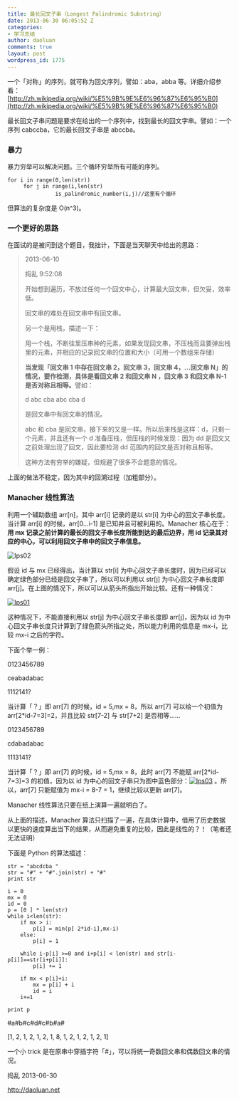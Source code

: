 ```yaml
---
title: 最长回文子串（Longest Palindromic Substring）
date: 2013-06-30 06:05:52 Z
categories:
- 学习总结
author: daoluan
comments: true
layout: post
wordpress_id: 1775
---
```


一个「对称」的序列，就可称为回文序列，譬如：aba，abba 等。详细介绍参看： [http://zh.wikipedia.org/wiki/%E5%9B%9E%E6%96%87%E6%95%B0](http://zh.wikipedia.org/wiki/%E5%9B%9E%E6%96%87%E6%95%B0)

最长回文子串问题是要求在给出的一个序列中，找到最长的回文字串。譬如：一个序列 cabccba，它的最长回文子串是 abccba。


### 暴力


暴力穷举可以解决问题。三个循环穷举所有可能的序列。


    for i in range(0,len(str))
         for j in range(i,len(str)
                   is_palindromic_number(i,j)//这里有个循环


但算法的复杂度是 O(n^3)。


### 一个更好的思路


在面试的是被问到这个题目，我拙计，下面是当天聊天中给出的思路：


<blockquote><p>2013-06-10</p>
<p>捣乱 9:52:08</p>
<p>开始想到遍历，不放过任何一个回文中心，计算最大回文串，但欠妥，效率低。</p>
<p>回文串的难处在回文串中有回文串。</p>
<p>另一个是用栈，描述一下：</p>
<p>用一个栈，不断往里压串种的元素，如果发现回文串，不压栈而且要弹出栈里的元素，并相应的记录回文串的位置和大小（可用一个数组来存储）</p>
<p><strong>当发现「回文串 1 中存在回文串 2，回文串 3，回文串 4，…回文串 N」的情况，要作检测，具体是看回文串 2 和回文串 N ，回文串 3 和回文串 N-1 是否对称且相等。</strong>譬如：</p>
<p>d abc cba abc cba d</p>
<p>是回文串中有回文串的情况。</p>
<p>abc 和 cba 是回文串，接下来的又是一样。所以后来栈是这样：d，只剩一个元素，并且还有一个 d 准备压栈，但压栈的时候发现：因为 dd 是回文又之前处理出现了回文，因此要检测 dd 范围内的回文是否对称且相等。</p>
<p>这种方法有穷举的嫌疑，但规避了很多不合题意的情况。</p></blockquote>


上面的做法不稳定，因为其中的回溯过程（加粗部分）。


### Manacher 线性算法


利用一个辅助数组 arr[n]，其中 arr[i] 记录的是以 str[i] 为中心的回文子串长度。当计算 arr[i] 的时候，arr[0...i-1] 是已知并且可被利用的。Manacher 核心在于：**用 mx 记录之前计算的最长的回文子串长度所能到达的最后边界，用 id 记录其对应的中心，可以利用回文子串中的回文子串信息。**

![lps02](http://daoluan.net/images/blog/2013/06/lps02.png)

假设 id 与 mx 已经得出，当计算以 str[i] 为中心回文子串长度时，因为已经可以确定绿色部分已经是回文子串了，所以可以利用以 str[j] 为中心回文子串长度即 arr[j]。在上图的情况下，所以可以从箭头所指出开始比较。还有一种情况：

[![lps01](http://daoluan.net/images/blog/2013/06/lps01.png)](http://daoluan.net/images/blog/2013/06/lps01.png)

这种情况下，不能直接利用以 str[j] 为中心回文子串长度即 arr[j]，因为以 id 为中心回文子串长度只计算到了绿色箭头所指之处，所以能力利用的信息是 mx-i，比较 mx-i 之后的字符。

下面个举一例：

0123456789

ceabadabac

1112141?

当计算「？」即 arr[7] 的时候，id = 5,mx = 8，所以 arr[7] 可以给一个初值为 arr[2*id-7=3]=2，并且比较 str[7-2] 与 str[7+2] 是否相等......

0123456789

cdabadabac

1113141?

当计算「？」即 arr[7] 的时候，id = 5,mx = 8，此时 arr[7] 不能赋 arr[2*id-7=3]=3 的初值，因为以 id 为中心的回文子串只为图中蓝色部分：[![lps03](http://daoluan.net/images/blog/2013/06/lps03.png)](http://daoluan.net/images/blog/2013/06/lps03.png) 。所以，arr[7] 只能赋值为 mx-i = 8-7 = 1，继续比较以更新 arr[7]。

Manacher 线性算法只要在纸上演算一遍就明白了。

从上面的描述，Manacher 算法只扫描了一遍，在具体计算中，借用了历史数据以更快的速度算出当下的结果，从而避免重复的比较，因此是线性的？！（笔者还无法证明）

下面是 Python 的算法描述：


    str = "abcdcba "
    str = "#" + "#".join(str) + "#"
    print str

    i = 0
    mx = 0
    id = 0
    p = [0 ] * len(str)
    while i<len(str):
        if mx > i:
            p[i] = min(p[ 2*id-i],mx-i)
        else:
            p[i] = 1

        while i-p[i] >=0 and i+p[i] < len(str) and str[i-p[i]]==str[i+p[i]]:
            p[i] += 1

        if mx < p[i]+i:
            mx = p[i] + i
            id = i
        i+=1

    print p


#a#b#c#d#c#b#a#

[1, 2, 1, 2, 1, 2, 1, 8, 1, 2, 1, 2, 1, 2, 1]

一个小 trick 是在原串中穿插字符「#」，可以将统一奇数回文串和偶数回文串的情况。

捣乱 2013-06-30

http://daoluan.net

